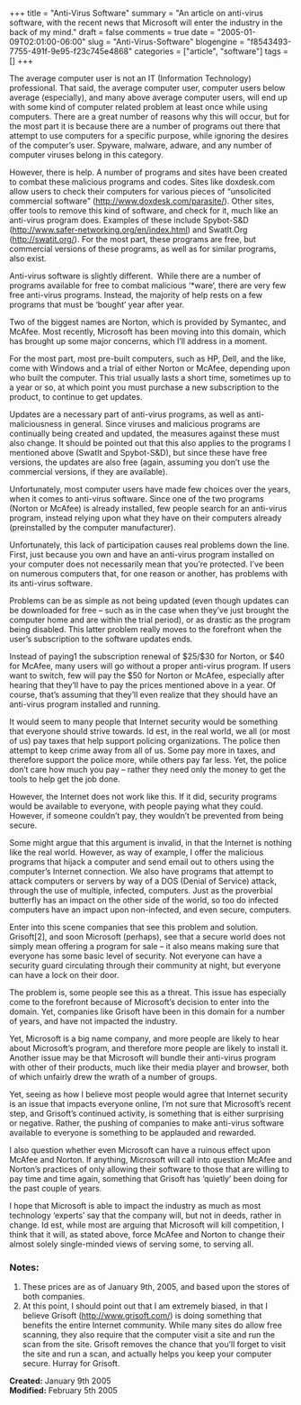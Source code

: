 +++
title = "Anti-Virus Software"
summary = "An article on anti-virus software, with the recent news that Microsoft will enter the industry in the back of my mind."
draft = false
comments = true
date = "2005-01-09T02:01:00-06:00"
slug = "Anti-Virus-Software"
blogengine = "f8543493-7755-491f-9e95-f23c745e4868"
categories = ["article", "software"]
tags = []
+++

<p>
The average computer user is not an IT (Information Technology) professional. That said, the average computer user, computer users below average (especially), and many above average computer users, will end up with some kind of computer related problem at least once while using computers. There are a great number of reasons why this will occur, but for the most part it is because there are a number of programs out there that attempt to use computers for a specific purpose, while ignoring the desires of the computer&rsquo;s user. Spyware, malware, adware, and any number of computer viruses belong in this category.
</p>
<p>
However, there is help. A number of programs and sites have been created to combat these malicious programs and codes. Sites like doxdesk.com allow users to check their computers for various pieces of &ldquo;unsolicited commercial software&rdquo; (<a href="http://www.doxdesk.com/parasite/">http://www.doxdesk.com/parasite/</a>). Other sites, offer tools to remove this kind of software, and check for it, much like an anti-virus program does. Examples of these include Spybot-S&amp;D (<a href="http://www.safer-networking.org/en/index.html">http://www.safer-networking.org/en/index.html</a>) and SwatIt.Org (<a href="http://swatit.org/">http://swatit.org/</a>). For the most part, these programs are free, but commercial versions of these programs, as well as for similar programs, also exist.
</p>
<p>
Anti-virus software is slightly different. &nbsp;While there are a number of programs available for free to combat malicious &lsquo;*ware&rsquo;, there are very few free anti-virus programs. Instead, the majority of help rests on a few programs that must be &lsquo;bought&rsquo; year after year.
</p>
<p>
Two of the biggest names are Norton, which is provided by Symantec, and McAfee. Most recently, Microsoft has been moving into this domain, which has brought up some major concerns, which I&rsquo;ll address in a moment.
</p>
<p>
For the most part, most pre-built computers, such as HP, Dell, and the like, come with Windows and a trial of either Norton or McAfee, depending upon who built the computer. This trial usually lasts a short time, sometimes up to a year or so, at which point you must purchase a new subscription to the product, to continue to get updates.
</p>
<p>
Updates are a necessary part of anti-virus programs, as well as anti-maliciousness in general. Since viruses and malicious programs are continually being created and updated, the measures against these must also change. It should be pointed out that this also applies to the programs I mentioned above (SwatIt and Spybot-S&amp;D), but since these have free versions, the updates are also free (again, assuming you don&rsquo;t use the commercial versions, if they are available).
</p>
<p>
Unfortunately, most computer users have made few choices over the years, when it comes to anti-virus software. Since one of the two programs (Norton or McAfee) is already installed, few people search for an anti-virus program, instead relying upon what they have on their computers already (preinstalled by the computer manufacturer).
</p>
<p>
Unfortunately, this lack of participation causes real problems down the line. First, just because you own and have an anti-virus program installed on your computer does not necessarily mean that you&rsquo;re protected. I&rsquo;ve been on numerous computers that, for one reason or another, has problems with its anti-virus software.
</p>
<p>
Problems can be as simple as not being updated (even though updates can be downloaded for free &ndash; such as in the case when they&rsquo;ve just brought the computer home and are within the trial period), or as drastic as the program being disabled. This latter problem really moves to the forefront when the user&rsquo;s subscription to the software updates ends.
</p>
<p>
Instead of paying1 the subscription renewal of $25/$30 for Norton, or $40 for McAfee, many users will go without a proper anti-virus program. If users want to switch, few will pay the $50 for Norton or McAfee, especially after hearing that they&rsquo;ll have to pay the prices mentioned above in a year. Of course, that&rsquo;s assuming that they&rsquo;ll even realize that they should have an anti-virus program installed and running.
</p>
<p>
It would seem to many people that Internet security would be something that everyone should strive towards. Id est, in the real world, we all (or most of us) pay taxes that help support policing organizations. The police then attempt to keep crime away from all of us. Some pay more in taxes, and therefore support the police more, while others pay far less. Yet, the police don&rsquo;t care how much you pay &ndash; rather they need only the money to get the tools to help get the job done.
</p>
<p>
However, the Internet does not work like this. If it did, security programs would be available to everyone, with people paying what they could. However, if someone couldn&rsquo;t pay, they wouldn&rsquo;t be prevented from being secure.
</p>
<p>
Some might argue that this argument is invalid, in that the Internet is nothing like the real world. However, as way of example, I offer the malicious programs that hijack a computer and send email out to others using the computer&rsquo;s Internet connection. We also have programs that attempt to attack computers or servers by way of a DOS (Denial of Service) attack, through the use of multiple, infected, computers. Just as the proverbial butterfly has an impact on the other side of the world, so too do infected computers have an impact upon non-infected, and even secure, computers.
</p>
<p>
Enter into this scene companies that see this problem and solution. Grisoft[2], and soon Microsoft (perhaps), see that a secure world does not simply mean offering a program for sale &ndash; it also means making sure that everyone has some basic level of security. Not everyone can have a security guard circulating through their community at night, but everyone can have a lock on their door.
</p>
<p>
The problem is, some people see this as a threat. This issue has especially come to the forefront because of Microsoft&rsquo;s decision to enter into the domain. Yet, companies like Grisoft have been in this domain for a number of years, and have not impacted the industry.
</p>
<p>
Yet, Microsoft is a big name company, and more people are likely to hear about Microsoft&rsquo;s program, and therefore more people are likely to install it. Another issue may be that Microsoft will bundle their anti-virus program with other of their products, much like their media player and browser, both of which unfairly drew the wrath of a number of groups.
</p>
<p>
Yet, seeing as how I believe most people would agree that Internet security is an issue that impacts everyone online, I&rsquo;m not sure that Microsoft&rsquo;s recent step, and Grisoft&rsquo;s continued activity, is something that is either surprising or negative. Rather, the pushing of companies to make anti-virus software available to everyone is something to be applauded and rewarded.
</p>
<p>
I also question whether even Microsoft can have a ruinous effect upon McAfee and Norton. If anything, Microsoft will call into question McAfee and Norton&rsquo;s practices of only allowing their software to those that are willing to pay time and time again, something that Grisoft has &lsquo;quietly&rsquo; been doing for the past couple of years.
</p>
<p>
I hope that Microsoft is able to impact the industry as much as most technology &lsquo;experts&rsquo; say that the company will, but not in deeds, rather in change. Id est, while most are arguing that Microsoft will kill competition, I think that it will, as stated above, force McAfee and Norton to change their almost solely single-minded views of serving some, to serving all.
</p>
<h3>Notes:</h3>
<ol>
	<li>These prices are as of January 9th, 2005, and based upon the stores of both companies.</li>
	<li>At this point, I should point out that I am extremely biased, in that I believe Grisoft (<a href="http://www.grisoft.com/">http://www.grisoft.com/</a>) is doing something that benefits the entire Internet community. While many sites do allow free scanning, they also require that the computer visit a site and run the scan from the site. Grisoft removes the chance that you&rsquo;ll forget to visit the site and run a scan, and actually helps you keep your computer secure. Hurray for Grisoft.</li>
</ol>
<p>
<strong>Created:</strong> January 9th 2005<br />
<strong>Modified:</strong> February 5th 2005
</p>

